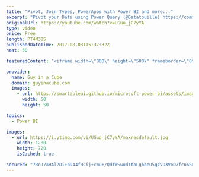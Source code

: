 ```yaml
---
title: "Pivot, Join Types, PowerApps with Power BI and more..."
excerpt: "Pivot your Data using Power Query (@Datatouille) https://community.powerbi.com/t5/Community-Blog/Pivot-your-Data-using-Power-Query/ba-p/224019  Analyzing a Blockchain Database with Power BI – Introducing SteemitSQL (@TheExcelClub) http://theexcelclub.com/analyzing-a-blockchain-database-with-power-bi/"
originalUrl: https://youtube.com/watch?v=UGuo_jC7yYA
type: video
price: Free
length: PT4M38S
publishedDateTime: 2017-08-03T15:37:32Z
heat: 50

featuredContent: "<iframe width=\"800\" height=\"500\" frameborder=\"0\" src=\"https://www.youtube.com/embed/UGuo_jC7yYA\" allow=\"accelerometer; autoplay; encrypted-media; gyroscope; picture-in-picture\" allowfullscreen></iframe>"

provider:
  name: Guy in a Cube
  domain: guyinacube.com
  images:
    - url: https://smartableai.github.io/microsoft-power-bi/assets/images/organizations/guyinacube.com-50x50.jpg
      width: 50
      height: 50

topics:
  - Power BI

images:
  - url: https://i.ytimg.com/vi/UGuo_jC7yYA/maxresdefault.jpg
    width: 1280
    height: 720
    isCached: true

secured: "7ReJ7aHAl2Di+b944fHCij+cmu+/QdfWSwudTtoLgboeU5gzVO3VoD7fcn6Sn6gRIrdvkz/GVnZF6mtgtCmtuYQllmX4X/eOcQZr3CYXJJN7fEc9tj+qWxZxtSvXAKOxkDG5VJ8PYGM0b8P7KGCvxM3gpq4tFSeYH6Kkcm9LxfvfLI6aZ18AXaBLBL/QZVVcFUXV4YSvUJmh7f12QYvwtPsjl/0RDE66AQ7Tg6BLT+3Jl2nFtZ6BUs/e/Owchq+ZPjRrfcCwwzFddQqQFDqth0jO9xOcjxWBlvVtsQsHZ8iwRvOGQ4PsPzugRBwQlQIF01p4/jI6KtsVMll5kZjhL+YpEccnu68VaSNuLkExrQZxgHCtTgVnshO+1k4iDMn2+Wd47HYBghlR1pbpQ2z4TR443quwas3qB6Bo5Z/UxVc=;/temUmersIwNhBy8RZLhmA=="
---
```


